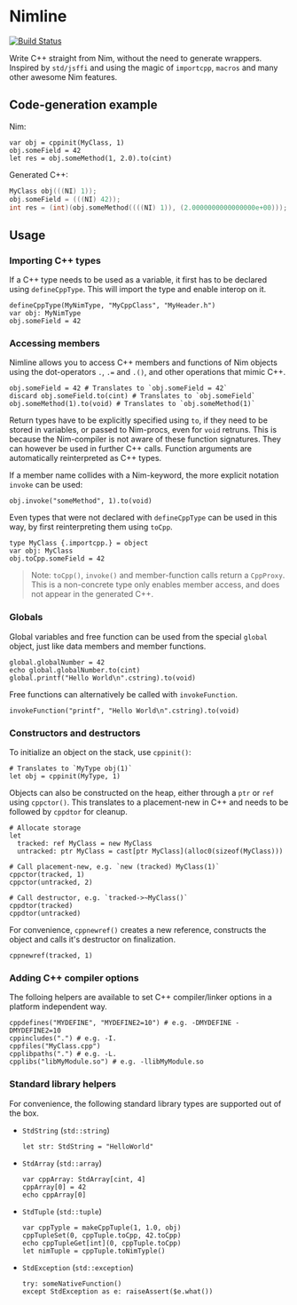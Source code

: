 # Nimline

[![Build Status](https://travis-ci.com/fragcolor-xyz/nimline.svg?branch=master)  ](https://travis-ci.com/fragcolor-xyz/nimline)

Write C++ straight from Nim, without the need to generate wrappers. Inspired by `std/jsffi` and using the magic of `importcpp`, `macros` and many other awesome Nim features.
   
## Code-generation example

Nim:
```nimrod
var obj = cppinit(MyClass, 1)
obj.someField = 42
let res = obj.someMethod(1, 2.0).to(cint)
```
Generated C++:
```cpp
MyClass obj(((NI) 1));
obj.someField = (((NI) 42));
int res = (int)(obj.someMethod((((NI) 1)), (2.0000000000000000e+00)));
```

## Usage

### Importing C++ types

If a C++ type needs to be used as a variable, it first has to be declared using `defineCppType`. This will import the type and enable interop on it.

```nimrod
defineCppType(MyNimType, "MyCppClass", "MyHeader.h")
var obj: MyNimType
obj.someField = 42
```

### Accessing members

Nimline allows you to access C++ members and functions of Nim objects using the dot-operators `.`, `.=` and `.()`, and other operations that mimic C++.

```nimrod
obj.someField = 42 # Translates to `obj.someField = 42`
discard obj.someField.to(cint) # Translates to `obj.someField`
obj.someMethod(1).to(void) # Translates to `obj.someMethod(1)`
```

Return types have to be explicitly specified using `to`, if they need to be stored in variables, or passed to Nim-procs, even for `void` retruns.
This is because the Nim-compiler is not aware of these function signatures. They can however be used in further C++ calls.
Function arguments are automatically reinterpreted as C++ types.

If a member name collides with a Nim-keyword, the more explicit notation `invoke` can be used:
```
obj.invoke("someMethod", 1).to(void)
```

Even types that were not declared with `defineCppType` can be used in this way, by first reinterpreting them using `toCpp`.
```nimrod
type MyClass {.importcpp.} = object
var obj: MyClass
obj.toCpp.someField = 42
```

> Note: `toCpp()`, `invoke()` and member-function calls return a `CppProxy`. This is a non-concrete type only enables member access, and does not appear in the generated C++.

### Globals

Global variables and free function can be used from the special `global` object, just like data members and member functions.

```nimrod
global.globalNumber = 42
echo global.globalNumber.to(cint)
global.printf("Hello World\n".cstring).to(void)
```

Free functions can alternatively be called with `invokeFunction`.
```nimrod
invokeFunction("printf", "Hello World\n".cstring).to(void)
```

### Constructors and destructors

To initialize an object on the stack, use `cppinit()`:

```nimrod
# Translates to `MyType obj(1)`
let obj = cppinit(MyType, 1)
```

Objects can also be constructed on the heap, either through a `ptr` or `ref` using `cppctor()`.
This translates to a placement-new in C++ and needs to be followed by `cppdtor` for cleanup.
```nimrod
# Allocate storage
let
  tracked: ref MyClass = new MyClass
  untracked: ptr MyClass = cast[ptr MyClass](alloc0(sizeof(MyClass)))

# Call placement-new, e.g. `new (tracked) MyClass(1)`
cppctor(tracked, 1)
cppctor(untracked, 2)

# Call destructor, e.g. `tracked->~MyClass()`
cppdtor(tracked)
cppdtor(untracked)
```

For convenience, `cppnewref()` creates a new reference, constructs the object and calls it's destructor on finalization.
```nimrod
cppnewref(tracked, 1)
```

### Adding C++ compiler options

The folloing helpers are available to set C++ compiler/linker options in a platform independent way.

```nimrod
cppdefines("MYDEFINE", "MYDEFINE2=10") # e.g. -DMYDEFINE -DMYDEFINE2=10
cppincludes(".") # e.g. -I.
cppfiles("MyClass.cpp")
cpplibpaths(".") # e.g. -L.
cpplibs("libMyModule.so") # e.g. -llibMyModule.so
```

### Standard library helpers

For convenience, the following standard library types are supported out of the box.

- `StdString` (`std::string`)
  ```nimrod
  let str: StdString = "HelloWorld"
  ```

- `StdArray` (`std::array`)
  ```nimrod
  var cppArray: StdArray[cint, 4]
  cppArray[0] = 42
  echo cppArray[0]
  ```

- `StdTuple` (`std::tuple`)
  ```nimrod
  var cppTyple = makeCppTuple(1, 1.0, obj)
  cppTupleSet(0, cppTuple.toCpp, 42.toCpp)
  echo cppTupleGet[int](0, cppTuple.toCpp)
  let nimTuple = cppTuple.toNimTyple()
  ```

- `StdException` (`std::exception`)
  ```nimrod
  try: someNativeFunction()
  except StdException as e: raiseAssert($e.what())
  ```
